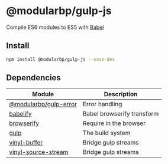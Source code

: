 # @modularbp/gulp-js
Compile ES6 modules to ES5 with [Babel]

[Babel]: https://github.com/babel/babel

## Install
```sh
npm install @modularbp/gulp-js --save-dev
```

## Dependencies
| Module | Description |
| ------ | ----------- |
| [@modularbp/gulp-error] | Error handling |
| [babelify] | Babel browserify transform |
| [browserify] | Require in the browser |
| [gulp] | The build system |
| [vinyl-buffer] | Bridge gulp streams |
| [vinyl-source-stream] | Bridge gulp streams |

[@modularbp/gulp-error]: https://github.com/modularbp/modular-gulp/tree/master/modules/gulp-error
[babelify]: https://github.com/babel/babelify
[browserify]: https://github.com/browserify/browserify
[gulp]: https://github.com/gulpjs/gulp
[vinyl-buffer]: https://github.com/hughsk/vinyl-buffer
[vinyl-source-stream]: https://github.com/hughsk/vinyl-source-stream
